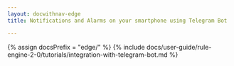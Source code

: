 ```yaml
---
layout: docwithnav-edge
title: Notifications and Alarms on your smartphone using Telegram Bot

---
```

{% assign docsPrefix = "edge/" %}
{% include docs/user-guide/rule-engine-2-0/tutorials/integration-with-telegram-bot.md %}
